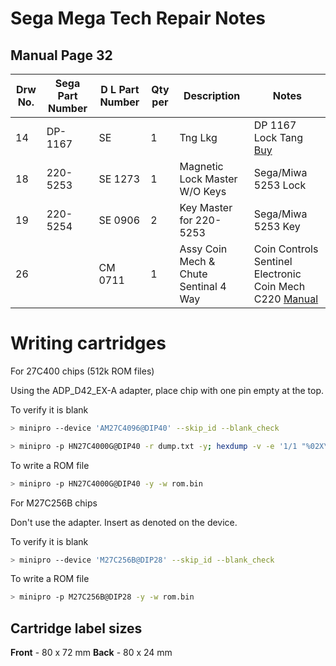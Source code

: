 # Sega Mega Tech Repair Notes




## Manual Page 32

|Drw No.|Sega Part Number|D L Part Number|Qty per|Description|Notes|
|--|--|--|--|--|--|
|14|DP-1167|SE|1|Tng Lkg|DP 1167 Lock Tang [Buy](https://www.videotronicsuk.com/dp-1167-lock-tang.html)|
|18|220-5253|SE 1273|1|Magnetic Lock Master W/O Keys|Sega/Miwa 5253 Lock|
|19|220-5254|SE 0906|2|Key Master for 220-5253|Sega/Miwa 5253 Key|
|26||CM 0711|1|Assy Coin Mech & Chute Sentinal 4 Way|Coin Controls Sentinel Electronic Coin Mech C220 [Manual](Manuals/Sentinel+Tech+Manual+V0.pdf)|


# Writing cartridges

For 27C400 chips (512k ROM files)

Using the ADP_D42_EX-A adapter, place chip with one pin empty at the top.

To verify it is blank

```bash
> minipro --device 'AM27C4096@DIP40' --skip_id --blank_check
```


```bash
> minipro -p HN27C4000G@DIP40 -r dump.txt -y; hexdump -v -e '1/1 "%02X\n"' dump.txt | grep -v '^FF$' >/dev/null && echo "NOT blank" || echo "Blank"
```
To write a ROM file

```bash
> minipro -p HN27C4000G@DIP40 -y -w rom.bin
```


For M27C256B chips

Don't use the adapter. Insert as denoted on the device.

To verify it is blank

```bash
> minipro --device 'M27C256B@DIP28' --skip_id --blank_check
```

To write a ROM file

```bash
> minipro -p M27C256B@DIP28 -y -w rom.bin
```

## Cartridge label sizes

**Front** - 80 x 72 mm
**Back** - 80 x 24 mm
